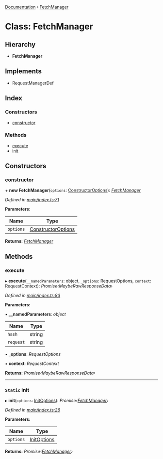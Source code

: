 [Documentation](../README.md) › [FetchManager](fetchmanager.md)

# Class: FetchManager

## Hierarchy

* **FetchManager**

## Implements

* RequestManagerDef

## Index

### Constructors

* [constructor](fetchmanager.md#constructor)

### Methods

* [execute](fetchmanager.md#execute)
* [init](fetchmanager.md#static-init)

## Constructors

###  constructor

\+ **new FetchManager**(`options`: [ConstructorOptions](../README.md#constructoroptions)): *[FetchManager](fetchmanager.md)*

*Defined in [main/index.ts:71](https://github.com/badbatch/graphql-box/blob/8635e1c/packages/fetch-manager/src/main/index.ts#L71)*

**Parameters:**

Name | Type |
------ | ------ |
`options` | [ConstructorOptions](../README.md#constructoroptions) |

**Returns:** *[FetchManager](fetchmanager.md)*

## Methods

###  execute

▸ **execute**(`__namedParameters`: object, `_options`: RequestOptions, `context`: RequestContext): *Promise‹MaybeRawResponseData›*

*Defined in [main/index.ts:83](https://github.com/badbatch/graphql-box/blob/8635e1c/packages/fetch-manager/src/main/index.ts#L83)*

**Parameters:**

▪ **__namedParameters**: *object*

Name | Type |
------ | ------ |
`hash` | string |
`request` | string |

▪ **_options**: *RequestOptions*

▪ **context**: *RequestContext*

**Returns:** *Promise‹MaybeRawResponseData›*

___

### `Static` init

▸ **init**(`options`: [InitOptions](../README.md#initoptions)): *Promise‹[FetchManager](fetchmanager.md)›*

*Defined in [main/index.ts:26](https://github.com/badbatch/graphql-box/blob/8635e1c/packages/fetch-manager/src/main/index.ts#L26)*

**Parameters:**

Name | Type |
------ | ------ |
`options` | [InitOptions](../README.md#initoptions) |

**Returns:** *Promise‹[FetchManager](fetchmanager.md)›*
